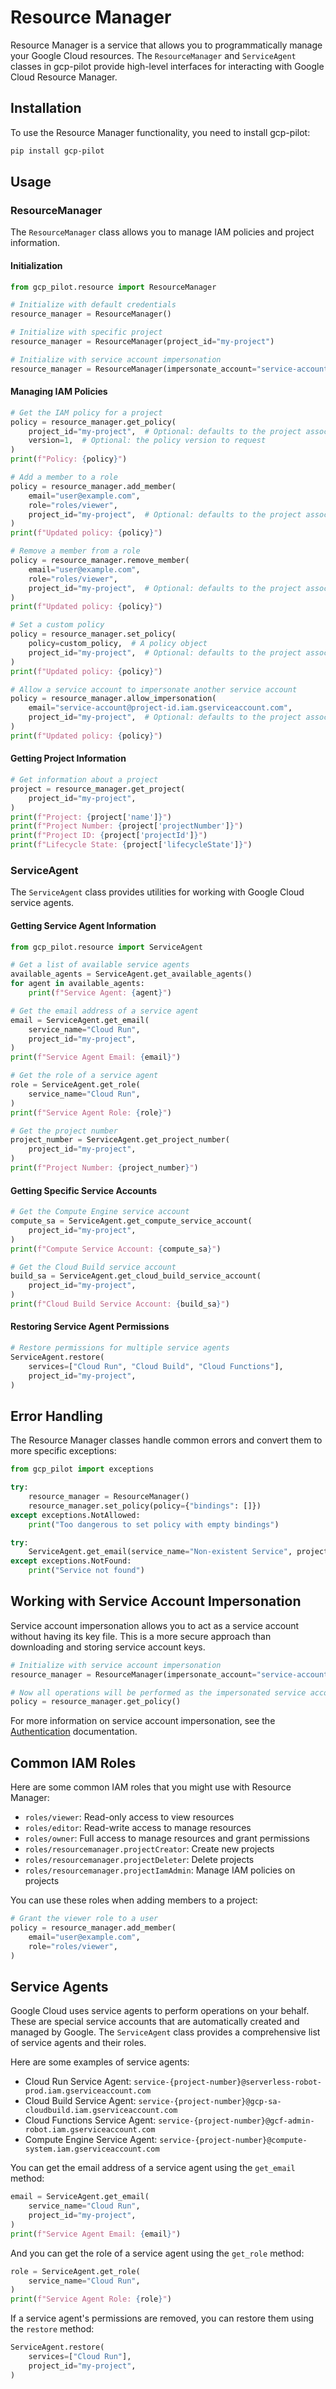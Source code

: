 # Resource Manager

Resource Manager is a service that allows you to programmatically manage your Google Cloud resources. The `ResourceManager` and `ServiceAgent` classes in gcp-pilot provide high-level interfaces for interacting with Google Cloud Resource Manager.

## Installation

To use the Resource Manager functionality, you need to install gcp-pilot:

```bash
pip install gcp-pilot
```

## Usage

### ResourceManager

The `ResourceManager` class allows you to manage IAM policies and project information.

#### Initialization

```python
from gcp_pilot.resource import ResourceManager

# Initialize with default credentials
resource_manager = ResourceManager()

# Initialize with specific project
resource_manager = ResourceManager(project_id="my-project")

# Initialize with service account impersonation
resource_manager = ResourceManager(impersonate_account="service-account@project-id.iam.gserviceaccount.com")
```

#### Managing IAM Policies

```python
# Get the IAM policy for a project
policy = resource_manager.get_policy(
    project_id="my-project",  # Optional: defaults to the project associated with credentials
    version=1,  # Optional: the policy version to request
)
print(f"Policy: {policy}")

# Add a member to a role
policy = resource_manager.add_member(
    email="user@example.com",
    role="roles/viewer",
    project_id="my-project",  # Optional: defaults to the project associated with credentials
)
print(f"Updated policy: {policy}")

# Remove a member from a role
policy = resource_manager.remove_member(
    email="user@example.com",
    role="roles/viewer",
    project_id="my-project",  # Optional: defaults to the project associated with credentials
)
print(f"Updated policy: {policy}")

# Set a custom policy
policy = resource_manager.set_policy(
    policy=custom_policy,  # A policy object
    project_id="my-project",  # Optional: defaults to the project associated with credentials
)
print(f"Updated policy: {policy}")

# Allow a service account to impersonate another service account
policy = resource_manager.allow_impersonation(
    email="service-account@project-id.iam.gserviceaccount.com",
    project_id="my-project",  # Optional: defaults to the project associated with credentials
)
print(f"Updated policy: {policy}")
```

#### Getting Project Information

```python
# Get information about a project
project = resource_manager.get_project(
    project_id="my-project",
)
print(f"Project: {project['name']}")
print(f"Project Number: {project['projectNumber']}")
print(f"Project ID: {project['projectId']}")
print(f"Lifecycle State: {project['lifecycleState']}")
```

### ServiceAgent

The `ServiceAgent` class provides utilities for working with Google Cloud service agents.

#### Getting Service Agent Information

```python
from gcp_pilot.resource import ServiceAgent

# Get a list of available service agents
available_agents = ServiceAgent.get_available_agents()
for agent in available_agents:
    print(f"Service Agent: {agent}")

# Get the email address of a service agent
email = ServiceAgent.get_email(
    service_name="Cloud Run",
    project_id="my-project",
)
print(f"Service Agent Email: {email}")

# Get the role of a service agent
role = ServiceAgent.get_role(
    service_name="Cloud Run",
)
print(f"Service Agent Role: {role}")

# Get the project number
project_number = ServiceAgent.get_project_number(
    project_id="my-project",
)
print(f"Project Number: {project_number}")
```

#### Getting Specific Service Accounts

```python
# Get the Compute Engine service account
compute_sa = ServiceAgent.get_compute_service_account(
    project_id="my-project",
)
print(f"Compute Service Account: {compute_sa}")

# Get the Cloud Build service account
build_sa = ServiceAgent.get_cloud_build_service_account(
    project_id="my-project",
)
print(f"Cloud Build Service Account: {build_sa}")
```

#### Restoring Service Agent Permissions

```python
# Restore permissions for multiple service agents
ServiceAgent.restore(
    services=["Cloud Run", "Cloud Build", "Cloud Functions"],
    project_id="my-project",
)
```

## Error Handling

The Resource Manager classes handle common errors and convert them to more specific exceptions:

```python
from gcp_pilot import exceptions

try:
    resource_manager = ResourceManager()
    resource_manager.set_policy(policy={"bindings": []})
except exceptions.NotAllowed:
    print("Too dangerous to set policy with empty bindings")

try:
    ServiceAgent.get_email(service_name="Non-existent Service", project_id="my-project")
except exceptions.NotFound:
    print("Service not found")
```

## Working with Service Account Impersonation

Service account impersonation allows you to act as a service account without having its key file. This is a more secure approach than downloading and storing service account keys.

```python
# Initialize with service account impersonation
resource_manager = ResourceManager(impersonate_account="service-account@project-id.iam.gserviceaccount.com")

# Now all operations will be performed as the impersonated service account
policy = resource_manager.get_policy()
```

For more information on service account impersonation, see the [Authentication](../authentication.md) documentation.

## Common IAM Roles

Here are some common IAM roles that you might use with Resource Manager:

- `roles/viewer`: Read-only access to view resources
- `roles/editor`: Read-write access to manage resources
- `roles/owner`: Full access to manage resources and grant permissions
- `roles/resourcemanager.projectCreator`: Create new projects
- `roles/resourcemanager.projectDeleter`: Delete projects
- `roles/resourcemanager.projectIamAdmin`: Manage IAM policies on projects

You can use these roles when adding members to a project:

```python
# Grant the viewer role to a user
policy = resource_manager.add_member(
    email="user@example.com",
    role="roles/viewer",
)
```

## Service Agents

Google Cloud uses service agents to perform operations on your behalf. These are special service accounts that are automatically created and managed by Google. The `ServiceAgent` class provides a comprehensive list of service agents and their roles.

Here are some examples of service agents:

- Cloud Run Service Agent: `service-{project-number}@serverless-robot-prod.iam.gserviceaccount.com`
- Cloud Build Service Agent: `service-{project-number}@gcp-sa-cloudbuild.iam.gserviceaccount.com`
- Cloud Functions Service Agent: `service-{project-number}@gcf-admin-robot.iam.gserviceaccount.com`
- Compute Engine Service Agent: `service-{project-number}@compute-system.iam.gserviceaccount.com`

You can get the email address of a service agent using the `get_email` method:

```python
email = ServiceAgent.get_email(
    service_name="Cloud Run",
    project_id="my-project",
)
print(f"Service Agent Email: {email}")
```

And you can get the role of a service agent using the `get_role` method:

```python
role = ServiceAgent.get_role(
    service_name="Cloud Run",
)
print(f"Service Agent Role: {role}")
```

If a service agent's permissions are removed, you can restore them using the `restore` method:

```python
ServiceAgent.restore(
    services=["Cloud Run"],
    project_id="my-project",
)
```
